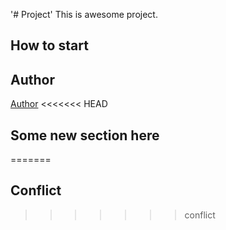 '# Project' 
This is awesome project.
##  How to start
## Author
[Author](author.md)
<<<<<<< HEAD
## Some new section here
=======
## Conflict
>>>>>>> conflict
